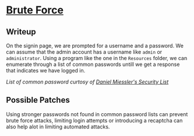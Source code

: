 # [Brute Force](https://owasp.org/www-community/attacks/Brute_force_attack)

## Writeup
On the signin page, we are prompted for a username and a password. We can assume that the admin account has a username like `admin` or `administrator`. Using a program like the one in the `Resources` folder, we can enumerate through a list of common passwords untill we get a response that indicates we have logged in.

*List of common password curtosy of [Daniel Miessler's Security List](https://github.com/danielmiessler/SecLists.git)*

## Possible Patches

Using stronger passwords not found in common password lists can prevent brute force attacks, limiting login attempts or introducing a recaptcha can also help alot in limiting automated attacks.